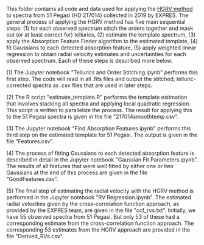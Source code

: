 This folder contains all code and data used for applying the [HGRV method](https://arxiv.org/abs/2005.14083) to spectra from 51 Pegasi (HD 217014) collected in 2019 by EXPRES. The general process of applying the HGRV method has five main sequential steps: (1) for each observed spectrum stitch the orders together and mask out (or at least correct for) tellurics, (2) estimate the template spectrum, (3) apply the Absorption Feature Finder algorithm to the estimated template, (4) fit Gaussians to each detected absorption feature, (5) apply weighted linear regression to obtain radial velocity estimates and uncertainties for each observed spectrum. Each of these steps is described more below.

(1) The Jupyter notebook "Tellurics and Order Stitching.ipynb" performs this first step. The code will read in all .fits files and output the stitched, telluric-corrected spectra as .csv files that are used in later steps.

(2) The R script "estimate_template.R" performs the template estimation that involves stacking all spectra and applying local quadratic regression. This script is written to parallelize the process. The result for applying this to the 51 Pegasi spectra is given in the file "217014smoothtemp.csv".

(3) The Jupyter notebook "Find Absorption Features.ipynb" performs this third step on the estimated template for 51 Pegasi. The output is given in the file "Features.csv".

(4) The process of fitting Gaussians to each detected absorption feature is described in detail in the Jupyter notebook "Gaussian Fit Parameters.ipynb". The results of all features that were well fitted by either one or two Gaussians at the end of this process are given in the file "GoodFeatures.csv".

(5) The final step of estimating the radial velocity with the HGRV method is performed in the Jupyter notebook "RV Regression.ipynb". The estimated radial velocities given by the cross-correlation function approach, as provided by the EXPRES team, are given in the file "ccf_rvs.txt". Initially, we have 55 observed spectra from 51 Pegasi. But only 53 of these had a corresponding estimate from the cross-correlation function approach. The corresponding 53 estimates from the HGRV approach are provided in the file "Derived_RVs.csv".

